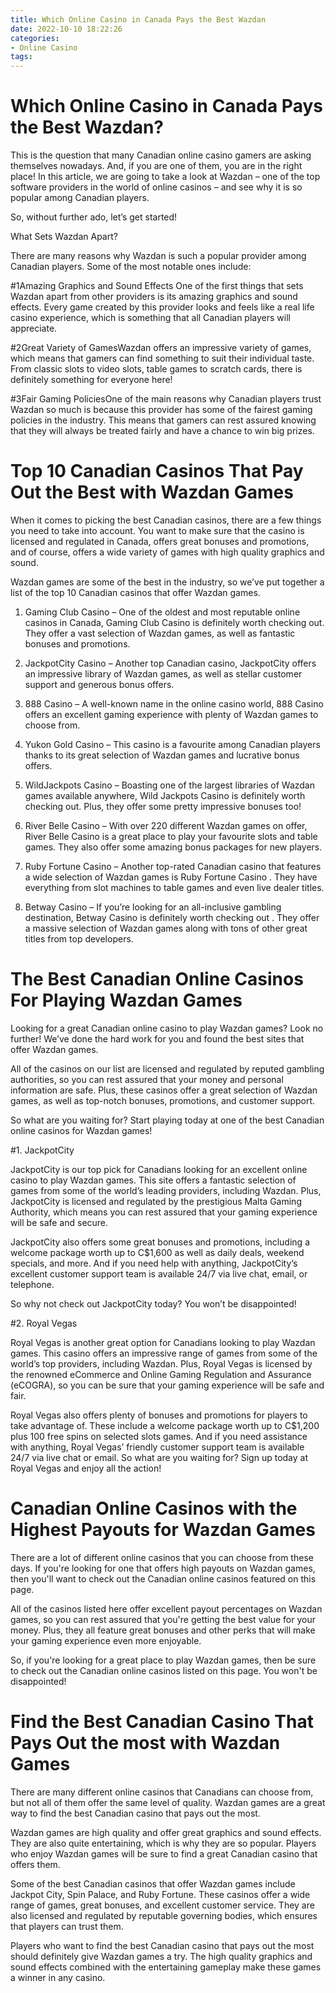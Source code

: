 ```yaml
---
title: Which Online Casino in Canada Pays the Best Wazdan
date: 2022-10-10 18:22:26
categories:
- Online Casino
tags:
---
```



#  Which Online Casino in Canada Pays the Best Wazdan?

This is the question that many Canadian online casino gamers are asking themselves nowadays. And, if you are one of them, you are in the right place! In this article, we are going to take a look at Wazdan – one of the top software providers in the world of online casinos – and see why it is so popular among Canadian players.

So, without further ado, let’s get started!

What Sets Wazdan Apart?

There are many reasons why Wazdan is such a popular provider among Canadian players. Some of the most notable ones include:

#1Amazing Graphics and Sound Effects
One of the first things that sets Wazdan apart from other providers is its amazing graphics and sound effects. Every game created by this provider looks and feels like a real life casino experience, which is something that all Canadian players will appreciate.

#2Great Variety of GamesWazdan offers an impressive variety of games, which means that gamers can find something to suit their individual taste. From classic slots to video slots, table games to scratch cards, there is definitely something for everyone here!

#3Fair Gaming PoliciesOne of the main reasons why Canadian players trust Wazdan so much is because this provider has some of the fairest gaming policies in the industry. This means that gamers can rest assured knowing that they will always be treated fairly and have a chance to win big prizes.

#  Top 10 Canadian Casinos That Pay Out the Best with Wazdan Games

When it comes to picking the best Canadian casinos, there are a few things you need to take into account. You want to make sure that the casino is licensed and regulated in Canada, offers great bonuses and promotions, and of course, offers a wide variety of games with high quality graphics and sound.

Wazdan games are some of the best in the industry, so we’ve put together a list of the top 10 Canadian casinos that offer Wazdan games.

1. Gaming Club Casino – One of the oldest and most reputable online casinos in Canada, Gaming Club Casino is definitely worth checking out. They offer a vast selection of Wazdan games, as well as fantastic bonuses and promotions.

2. JackpotCity Casino – Another top Canadian casino, JackpotCity offers an impressive library of Wazdan games, as well as stellar customer support and generous bonus offers.

3. 888 Casino – A well-known name in the online casino world, 888 Casino offers an excellent gaming experience with plenty of Wazdan games to choose from.

4. Yukon Gold Casino – This casino is a favourite among Canadian players thanks to its great selection of Wazdan games and lucrative bonus offers.

5. WildJackpots Casino – Boasting one of the largest libraries of Wazdan games available anywhere, Wild Jackpots Casino is definitely worth checking out. Plus, they offer some pretty impressive bonuses too!

6. River Belle Casino – With over 220 different Wazdan games on offer, River Belle Casino is a great place to play your favourite slots and table games. They also offer some amazing bonus packages for new players.

7. Ruby Fortune Casino – Another top-rated Canadian casino that features a wide selection of Wazdan games is Ruby Fortune Casino . They have everything from slot machines to table games and even live dealer titles.

8. Betway Casino – If you’re looking for an all-inclusive gambling destination, Betway Casino is definitely worth checking out . They offer a massive selection of Wazdan games along with tons of other great titles from top developers.

#  The Best Canadian Online Casinos For Playing Wazdan Games

Looking for a great Canadian online casino to play Wazdan games? Look no further! We’ve done the hard work for you and found the best sites that offer Wazdan games.

All of the casinos on our list are licensed and regulated by reputed gambling authorities, so you can rest assured that your money and personal information are safe. Plus, these casinos offer a great selection of Wazdan games, as well as top-notch bonuses, promotions, and customer support.

So what are you waiting for? Start playing today at one of the best Canadian online casinos for Wazdan games!

#1. JackpotCity 

JackpotCity is our top pick for Canadians looking for an excellent online casino to play Wazdan games. This site offers a fantastic selection of games from some of the world’s leading providers, including Wazdan. Plus, JackpotCity is licensed and regulated by the prestigious Malta Gaming Authority, which means you can rest assured that your gaming experience will be safe and secure.

JackpotCity also offers some great bonuses and promotions, including a welcome package worth up to C$1,600 as well as daily deals, weekend specials, and more. And if you need help with anything, JackpotCity’s excellent customer support team is available 24/7 via live chat, email, or telephone.

So why not check out JackpotCity today? You won’t be disappointed!

#2. Royal Vegas 

Royal Vegas is another great option for Canadians looking to play Wazdan games. This casino offers an impressive range of games from some of the world’s top providers, including Wazdan. Plus, Royal Vegas is licensed by the renowned eCommerce and Online Gaming Regulation and Assurance (eCOGRA), so you can be sure that your gaming experience will be safe and fair.

Royal Vegas also offers plenty of bonuses and promotions for players to take advantage of. These include a welcome package worth up to C$1,200 plus 100 free spins on selected slots games. And if you need assistance with anything, Royal Vegas’ friendly customer support team is available 24/7 via live chat or email. So what are you waiting for? Sign up today at Royal Vegas and enjoy all the action!

#  Canadian Online Casinos with the Highest Payouts for Wazdan Games 

There are a lot of different online casinos that you can choose from these days. If you're looking for one that offers high payouts on Wazdan games, then you'll want to check out the Canadian online casinos featured on this page.

All of the casinos listed here offer excellent payout percentages on Wazdan games, so you can rest assured that you're getting the best value for your money. Plus, they all feature great bonuses and other perks that will make your gaming experience even more enjoyable.

So, if you're looking for a great place to play Wazdan games, then be sure to check out the Canadian online casinos listed on this page. You won't be disappointed!

#  Find the Best Canadian Casino That Pays Out the most with Wazdan Games

There are many different online casinos that Canadians can choose from, but not all of them offer the same level of quality. Wazdan games are a great way to find the best Canadian casino that pays out the most.

Wazdan games are high quality and offer great graphics and sound effects. They are also quite entertaining, which is why they are so popular. Players who enjoy Wazdan games will be sure to find a great Canadian casino that offers them.

Some of the best Canadian casinos that offer Wazdan games include Jackpot City, Spin Palace, and Ruby Fortune. These casinos offer a wide range of games, great bonuses, and excellent customer service. They are also licensed and regulated by reputable governing bodies, which ensures that players can trust them.

Players who want to find the best Canadian casino that pays out the most should definitely give Wazdan games a try. The high quality graphics and sound effects combined with the entertaining gameplay make these games a winner in any casino.